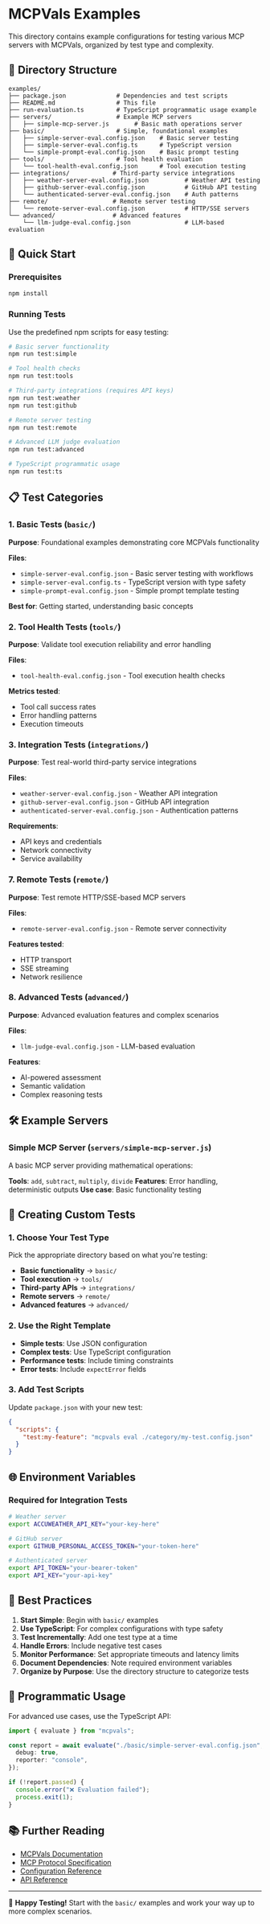 # MCPVals Examples

This directory contains example configurations for testing various MCP servers with MCPVals, organized by test type and complexity.

## 📁 Directory Structure

```
examples/
├── package.json              # Dependencies and test scripts
├── README.md                 # This file
├── run-evaluation.ts         # TypeScript programmatic usage example
├── servers/                  # Example MCP servers
│   ├── simple-mcp-server.js       # Basic math operations server
├── basic/                    # Simple, foundational examples
│   ├── simple-server-eval.config.json    # Basic server testing
│   ├── simple-server-eval.config.ts      # TypeScript version
│   └── simple-prompt-eval.config.json    # Basic prompt testing
├── tools/                    # Tool health evaluation
│   └── tool-health-eval.config.json      # Tool execution testing
├── integrations/            # Third-party service integrations
│   ├── weather-server-eval.config.json          # Weather API testing
│   ├── github-server-eval.config.json           # GitHub API testing
│   └── authenticated-server-eval.config.json    # Auth patterns
├── remote/                  # Remote server testing
│   └── remote-server-eval.config.json           # HTTP/SSE servers
└── advanced/                # Advanced features
    └── llm-judge-eval.config.json               # LLM-based evaluation
```

## 🚀 Quick Start

### Prerequisites

```bash
npm install
```

### Running Tests

Use the predefined npm scripts for easy testing:

```bash
# Basic server functionality
npm run test:simple

# Tool health checks
npm run test:tools

# Third-party integrations (requires API keys)
npm run test:weather
npm run test:github

# Remote server testing
npm run test:remote

# Advanced LLM judge evaluation
npm run test:advanced

# TypeScript programmatic usage
npm run test:ts
```

## 📋 Test Categories

### 1. Basic Tests (`basic/`)

**Purpose**: Foundational examples demonstrating core MCPVals functionality

**Files**:

- `simple-server-eval.config.json` - Basic server testing with workflows
- `simple-server-eval.config.ts` - TypeScript version with type safety
- `simple-prompt-eval.config.json` - Simple prompt template testing

**Best for**: Getting started, understanding basic concepts

### 2. Tool Health Tests (`tools/`)

**Purpose**: Validate tool execution reliability and error handling

**Files**:

- `tool-health-eval.config.json` - Tool execution health checks

**Metrics tested**:

- Tool call success rates
- Error handling patterns
- Execution timeouts

### 3. Integration Tests (`integrations/`)

**Purpose**: Test real-world third-party service integrations

**Files**:

- `weather-server-eval.config.json` - Weather API integration
- `github-server-eval.config.json` - GitHub API integration
- `authenticated-server-eval.config.json` - Authentication patterns

**Requirements**:

- API keys and credentials
- Network connectivity
- Service availability

### 7. Remote Tests (`remote/`)

**Purpose**: Test remote HTTP/SSE-based MCP servers

**Files**:

- `remote-server-eval.config.json` - Remote server connectivity

**Features tested**:

- HTTP transport
- SSE streaming
- Network resilience

### 8. Advanced Tests (`advanced/`)

**Purpose**: Advanced evaluation features and complex scenarios

**Files**:

- `llm-judge-eval.config.json` - LLM-based evaluation

**Features**:

- AI-powered assessment
- Semantic validation
- Complex reasoning tests

## 🛠️ Example Servers

### Simple MCP Server (`servers/simple-mcp-server.js`)

A basic MCP server providing mathematical operations:

**Tools**: `add`, `subtract`, `multiply`, `divide`
**Features**: Error handling, deterministic outputs
**Use case**: Basic functionality testing

## 🔧 Creating Custom Tests

### 1. Choose Your Test Type

Pick the appropriate directory based on what you're testing:

- **Basic functionality** → `basic/`
- **Tool execution** → `tools/`
- **Third-party APIs** → `integrations/`
- **Remote servers** → `remote/`
- **Advanced features** → `advanced/`

### 2. Use the Right Template

- **Simple tests**: Use JSON configuration
- **Complex tests**: Use TypeScript configuration
- **Performance tests**: Include timing constraints
- **Error tests**: Include `expectError` fields

### 3. Add Test Scripts

Update `package.json` with your new test:

```json
{
  "scripts": {
    "test:my-feature": "mcpvals eval ./category/my-test.config.json"
  }
}
```

## 🌐 Environment Variables

### Required for Integration Tests

```bash
# Weather server
export ACCUWEATHER_API_KEY="your-key-here"

# GitHub server
export GITHUB_PERSONAL_ACCESS_TOKEN="your-token-here"

# Authenticated server
export API_TOKEN="your-bearer-token"
export API_KEY="your-api-key"
```

## 📝 Best Practices

1. **Start Simple**: Begin with `basic/` examples
2. **Use TypeScript**: For complex configurations with type safety
3. **Test Incrementally**: Add one test type at a time
4. **Handle Errors**: Include negative test cases
5. **Monitor Performance**: Set appropriate timeouts and latency limits
6. **Document Dependencies**: Note required environment variables
7. **Organize by Purpose**: Use the directory structure to categorize tests

## 🚀 Programmatic Usage

For advanced use cases, use the TypeScript API:

```typescript
import { evaluate } from "mcpvals";

const report = await evaluate("./basic/simple-server-eval.config.json", {
  debug: true,
  reporter: "console",
});

if (!report.passed) {
  console.error("❌ Evaluation failed");
  process.exit(1);
}
```

## 📚 Further Reading

- [MCPVals Documentation](../README.md)
- [MCP Protocol Specification](https://modelcontextprotocol.io/)
- [Configuration Reference](../docs/configuration.md)
- [API Reference](../docs/api.md)

---

🎯 **Happy Testing!** Start with the `basic/` examples and work your way up to more complex scenarios.
